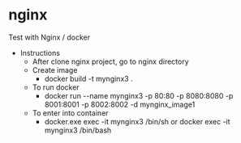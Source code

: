 # nginx
Test with Nginx / docker

* Instructions
  * After clone nginx project, go to nginx directory
  * Create image
    * docker build -t mynginx3 .
  * To run docker
    * docker run --name mynginx3 -p 80:80 -p 8080:8080 -p 8001:8001 -p 8002:8002 -d  mynginx_image1
  * To enter into container
    * docker.exe exec -it mynginx3 /bin/sh or docker exec -it mynginx3 /bin/bash
